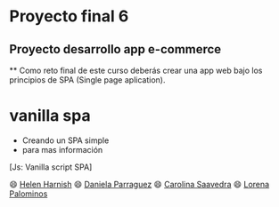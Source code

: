 # Proyecto final 6
## Proyecto desarrollo app e-commerce

** Como reto final de este curso deberás crear una app web bajo los principios de SPA (Single page aplication).

# vanilla spa

- Creando un SPA simple
- para mas información

[Js: Vanilla script SPA]

:smile: [Helen Harnish](https://github.com/HelenHarnish)
:smile: [Daniela Parraguez](https://github.com/daniparraguez)
:smile: [Carolina Saavedra](https://github.com/saahub)
:smile: [Lorena Palominos](https://github.com/lpalominosf)